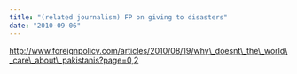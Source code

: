 ```yaml
---
title: "(related journalism) FP on giving to disasters"
date: "2010-09-06"
---
```


http://www.foreignpolicy.com/articles/2010/08/19/why\_doesnt\_the\_world\_care\_about\_pakistanis?page=0,2
